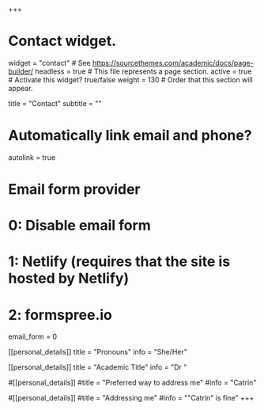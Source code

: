 +++
# Contact widget.
widget = "contact"  # See https://sourcethemes.com/academic/docs/page-builder/
headless = true  # This file represents a page section.
active = true  # Activate this widget? true/false
weight = 130  # Order that this section will appear.

title = "Contact"
subtitle = ""

# Automatically link email and phone?
autolink = true

# Email form provider
#   0: Disable email form
#   1: Netlify (requires that the site is hosted by Netlify)
#   2: formspree.io
email_form = 0

[[personal_details]]
title = "Pronouns"
info = "She/Her"

[[personal_details]]
title = "Academic Title"
info = "Dr "

#[[personal_details]]
#title = "Preferred way to address me"
#info = "Catrin"

#[[personal_details]]
#title = "Addressing me"
#info = "\"Catrin\" is fine"
+++
